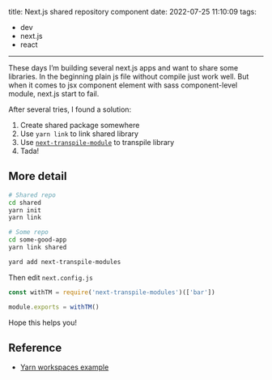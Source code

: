 title: Next.js shared repository component
date: 2022-07-25 11:10:09
tags:
- dev
- next.js
- react
---

These days I’m building several next.js apps and want to share some libraries. In the beginning plain js file without compile just work well. But when it comes to jsx component element with sass component-level module, next.js start to fail.

After several tries, I found a solution:

1. Create shared package somewhere
2. Use `yarn link` to link shared library
3. Use [`next-transpile-module`](https://www.npmjs.com/package/next-transpile-modules) to transpile library
4. Tada!

<!-- more -->

## More detail

```bash
# Shared repo
cd shared
yarn init
yarn link

# Some repo
cd some-good-app
yarn link shared

yard add next-transpile-modules
```

Then edit `next.config.js`

```js
const withTM = require('next-transpile-modules')(['bar'])

module.exports = withTM()
```

Hope this helps you!

## Reference

- [Yarn workspaces example](https://github.com/vercel/next.js/tree/canary/examples/with-yarn-workspaces)
